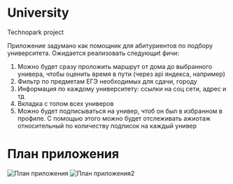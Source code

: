 # University
Technopark project

Приложение задумано как помощник для абитуриентов по подбору университета.
Ожидается реализовать следующиt фичи:
1. Можно будет сразу проложить маршрут от дома до выбранного универа, чтобы оценить время в пути (через api яндекса, например)
2. Фильтр по предметам ЕГЭ необходимых для сдачи, городу
3. Информация по каждому университету: ссылки на соц сети, адрес и тд
4. Вкладка с топом всех универов
5. Можно будет подписываться на универ, чтоб он был в избранном в профиле. С помощью этого можно будет отслеживать ажиотаж относительный по количеству подписок на каждый универ  









# План приложения
![План приложения](https://user-images.githubusercontent.com/47701346/66225849-2a688100-e6e2-11e9-9f81-a62a153e938f.jpg)
![План приложения2](https://user-images.githubusercontent.com/47701346/66225865-2e949e80-e6e2-11e9-99a4-80835ad5cb72.jpg)

